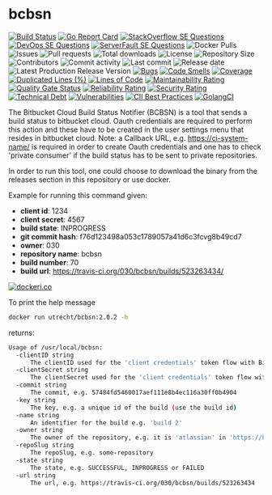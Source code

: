 # bcbsn

[![Build Status](https://travis-ci.org/030/bcbsn.svg?branch=master)](https://travis-ci.org/030/bcbsn)
[![Go Report Card](https://goreportcard.com/badge/github.com/030/bcbsn)](https://goreportcard.com/report/github.com/030/bcbsn)
[![StackOverflow SE Questions](https://img.shields.io/stackexchange/stackoverflow/t/bcbsn.svg?logo=stackoverflow)](https://stackoverflow.com/tags/bcbsn)
[![DevOps SE Questions](https://img.shields.io/stackexchange/devops/t/bcbsn.svg?logo=stackexchange)](https://devops.stackexchange.com/tags/bcbsn)
[![ServerFault SE Questions](https://img.shields.io/stackexchange/serverfault/t/bcbsn.svg?logo=serverfault)](https://serverfault.com/tags/bcbsn)
![Docker Pulls](https://img.shields.io/docker/pulls/utrecht/bcbsn.svg)
![Issues](https://img.shields.io/github/issues-raw/030/bcbsn.svg)
![Pull requests](https://img.shields.io/github/issues-pr-raw/030/bcbsn.svg)
![Total downloads](https://img.shields.io/github/downloads/030/bcbsn/total.svg)
![License](https://img.shields.io/github/license/030/bcbsn.svg)
![Repository Size](https://img.shields.io/github/repo-size/030/bcbsn.svg)
![Contributors](https://img.shields.io/github/contributors/030/bcbsn.svg)
![Commit activity](https://img.shields.io/github/commit-activity/m/030/bcbsn.svg)
![Last commit](https://img.shields.io/github/last-commit/030/bcbsn.svg)
![Release date](https://img.shields.io/github/release-date/030/bcbsn.svg)
![Latest Production Release Version](https://img.shields.io/github/release/030/bcbsn.svg)
[![Bugs](https://sonarcloud.io/api/project_badges/measure?project=030_bcbsn&metric=bugs)](https://sonarcloud.io/dashboard?id=030_bcbsn)
[![Code Smells](https://sonarcloud.io/api/project_badges/measure?project=030_bcbsn&metric=code_smells)](https://sonarcloud.io/dashboard?id=030_bcbsn)
[![Coverage](https://sonarcloud.io/api/project_badges/measure?project=030_bcbsn&metric=coverage)](https://sonarcloud.io/dashboard?id=030_bcbsn)
[![Duplicated Lines (%)](https://sonarcloud.io/api/project_badges/measure?project=030_bcbsn&metric=duplicated_lines_density)](https://sonarcloud.io/dashboard?id=030_bcbsn)
[![Lines of Code](https://sonarcloud.io/api/project_badges/measure?project=030_bcbsn&metric=ncloc)](https://sonarcloud.io/dashboard?id=030_bcbsn)
[![Maintainability Rating](https://sonarcloud.io/api/project_badges/measure?project=030_bcbsn&metric=sqale_rating)](https://sonarcloud.io/dashboard?id=030_bcbsn)
[![Quality Gate Status](https://sonarcloud.io/api/project_badges/measure?project=030_bcbsn&metric=alert_status)](https://sonarcloud.io/dashboard?id=030_bcbsn)
[![Reliability Rating](https://sonarcloud.io/api/project_badges/measure?project=030_bcbsn&metric=reliability_rating)](https://sonarcloud.io/dashboard?id=030_bcbsn)
[![Security Rating](https://sonarcloud.io/api/project_badges/measure?project=030_bcbsn&metric=security_rating)](https://sonarcloud.io/dashboard?id=030_bcbsn)
[![Technical Debt](https://sonarcloud.io/api/project_badges/measure?project=030_bcbsn&metric=sqale_index)](https://sonarcloud.io/dashboard?id=030_bcbsn)
[![Vulnerabilities](https://sonarcloud.io/api/project_badges/measure?project=030_bcbsn&metric=vulnerabilities)](https://sonarcloud.io/dashboard?id=030_bcbsn)
[![CII Best Practices](https://bestpractices.coreinfrastructure.org/projects/2809/badge)](https://bestpractices.coreinfrastructure.org/projects/2809)
[![GolangCI](https://golangci.com/badges/github.com/golangci/golangci-web.svg)](https://golangci.com/r/github.com/030/bcbsn)

The Bitbucket Cloud Build Status Notifier (BCBSN) is a tool that sends a build
status to bitbucket cloud. Oauth credentials are required to perform this
action and these have to be created in the user settings menu that resides in
bitbucket cloud. Note: a Callback URL, e.g. <https://ci-system-name/> is
required in order to create Oauth credentials and one has to check 'private
consumer' if the build status has to be sent to private repositories.

In order to run this tool, one could choose to download the binary from the
releases section in this repository or use docker.

Example for running this command given:

- **client id**: 1234
- **client secret**: 4567
- **build state**: INPROGRESS
- **git commit hash**: f76d123498a053c1789057a41d6c3fcvg8b49cd7
- **owner**: 030
- **repository name**: bcbsn
- **build number**: 70
- **build url**: <https://travis-ci.org/030/bcbsn/builds/523263434/>

[![dockeri.co](https://dockeri.co/image/utrecht/bcbsn)](https://hub.docker.com/r/utrecht/bcbsn)

To print the help message

```bash
docker run utrecht/bcbsn:2.0.2 -h
```

returns:

```bash
Usage of /usr/local/bcbsn:
  -clientID string
      The clientID used for the 'client credentials' token flow with BitBucket
  -clientSecret string
      The clientSecret used for the 'client credentials' token flow with BitBucket
  -commit string
      The commit, e.g. 57484fd5460017aef111e8b4ec116a30ff0b4904
  -key string
      The key, e.g. a unique id of the build (use the build id)
  -name string
      An identifier for the build e.g. 'build 2'
  -owner string
      The owner of the repository, e.g. it is 'atlassian' in 'https://bitbucket.org/atlassian/stash-example-plugin/src/master/'
  -repoSlug string
      The repoSlug, e.g. some-repository
  -state string
      The state, e.g. SUCCESSFUL, INPROGRESS or FAILED
  -url string
      The url, e.g. https://travis-ci.org/030/bcbsn/builds/523263434
```
